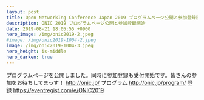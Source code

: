 ```yaml
---
layout: post
title: Open NetworkIng Conference Japan 2019 プログラムページ公開と参加登録開始
description: ONIC 2019 プログラムページ公開と参加登録開始
date: 2019-08-21 18:05:55 +0900
hero_image: /img/onic2019-2.jpeg
#image: /img/onic2019-1004-2.jpeg
image: /img/onic2019-1004-3.jpeg
hero_height: is-middle
hero_darken: true
---
```

プログラムページを公開しました。同時に参加登録も受付開始です。皆さんの参加をお待ちしてまっす！
http://onic.jp/
プログラム
http://onic.jp/program/
登録
https://eventregist.com/e/ONIC2019